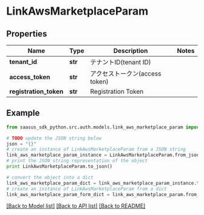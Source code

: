 # LinkAwsMarketplaceParam


## Properties
Name | Type | Description | Notes
------------ | ------------- | ------------- | -------------
**tenant_id** | **str** | テナントID(tenant ID) | 
**access_token** | **str** | アクセストークン(access token) | 
**registration_token** | **str** | Registration Token | 

## Example

```python
from saasus_sdk_python.src.auth.models.link_aws_marketplace_param import LinkAwsMarketplaceParam

# TODO update the JSON string below
json = "{}"
# create an instance of LinkAwsMarketplaceParam from a JSON string
link_aws_marketplace_param_instance = LinkAwsMarketplaceParam.from_json(json)
# print the JSON string representation of the object
print LinkAwsMarketplaceParam.to_json()

# convert the object into a dict
link_aws_marketplace_param_dict = link_aws_marketplace_param_instance.to_dict()
# create an instance of LinkAwsMarketplaceParam from a dict
link_aws_marketplace_param_form_dict = link_aws_marketplace_param.from_dict(link_aws_marketplace_param_dict)
```
[[Back to Model list]](../README.md#documentation-for-models) [[Back to API list]](../README.md#documentation-for-api-endpoints) [[Back to README]](../README.md)


